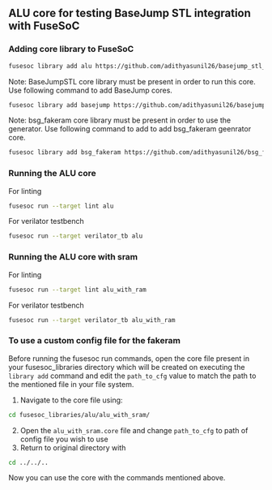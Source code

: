 ## ALU core for testing BaseJump STL integration with FuseSoC


### Adding core library to FuseSoC
```bash
fusesoc library add alu https://github.com/adithyasunil26/basejump_stl_alu
```

Note: BaseJumpSTL core library must be present in order to run this core. Use following command to add BaseJump cores.
```bash
fusesoc library add basejump https://github.com/adithyasunil26/basejump_stl_cores
```

Note: bsg_fakeram core library must be present in order to use the generator. Use following command to add to add bsg_fakeram geenrator core.
```bash
fusesoc library add bsg_fakeram https://github.com/adithyasunil26/bsg_fakeram_generator
```

### Running the ALU core
For linting
```bash
fusesoc run --target lint alu
```

For verilator testbench
```bash
fusesoc run --target verilator_tb alu
```

### Running the ALU core with sram

For linting
```bash
fusesoc run --target lint alu_with_ram
```

For verilator testbench
```bash
fusesoc run --target verilator_tb alu_with_ram
```
### To use a custom config file for the fakeram
Before running the fusesoc run commands, open the core file present in your fusesoc_libraries directory which will be created on executing the `library add` command and edit the `path_to_cfg` value to match the path to the mentioned file in your file system.

1. Navigate to the core file using:
```bash
cd fusesoc_libraries/alu/alu_with_sram/
```
2. Open the `alu_with_sram.core` file and change `path_to_cfg` to path of config file you wish to use
3. Return to original directory with 
```bash
cd ../../..
```
Now you can use the core with the commands mentioned above.

